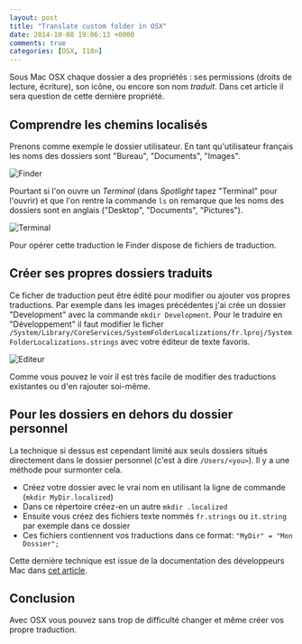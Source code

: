 ```yaml
---
layout: post
title: "Translate custom folder in OSX"
date: 2014-10-08 19:06:13 +0000
comments: true
categories: [OSX, I18n]
---
```


Sous Mac OSX chaque dossier a des propriétés : ses permissions (droits de lecture, écriture), son icône, ou encore son nom *traduit*. Dans cet article il sera question de cette dernière propriété.

## Comprendre les chemins localisés

Prenons comme exemple le dossier utilisateur. En tant qu'utilisateur français les noms des dossiers sont "Bureau", "Documents", "Images".

<img src="{{ root_url }}/images/001-finder-perso.png" alt="Finder" />

Pourtant si l'on ouvre un *Terminal* (dans *Spotlight* tapez "Terminal" pour l'ouvrir) et que l'on rentre la commande `ls` on remarque que les noms des dossiers sont en anglais ("Desktop", "Documents", "Pictures").

<img src="{{ root_url }}/images/001-terminal-perso.png" alt="Terminal" />

Pour opérer cette traduction le Finder dispose de fichiers de traduction.

## Créer ses propres dossiers traduits

Ce ficher de traduction peut être édité pour modifier ou ajouter vos propres traductions. Par exemple dans les images précédentes j'ai crée un dossier "Development" avec la commande `mkdir Development`. Pour le traduire en "Développement" il faut modifier le ficher `/System/Library/CoreServices/SystemFolderLocalizations/fr.lproj/SystemFolderLocalizations.strings` avec votre éditeur de texte favoris.

<img src="{{ root_url }}/images/001-strings.png" alt="Editeur" />

Comme vous pouvez le voir il est très facile de modifier des traductions existantes ou d'en rajouter soi-même.

## Pour les dossiers en dehors du dossier personnel

La technique si dessus est cependant limité aux seuls dossiers situés directement dans le dossier personnel (c'est à dire `/Users/<you>`). Il y a une méthode pour surmonter cela.

  * Créez votre dossier avec le vrai nom en utilisant la ligne de commande (`mkdir MyDir.localized`)
  * Dans ce répertoire créez-en un autre `mkdir .localized`
  * Ensuite vous créez des fichiers texte nommés `fr.strings` ou `it.string` par exemple dans ce dossier
  * Ces fichiers contiennent vos traductions dans ce format: `"MyDir" = "Mon Dossier";`
  
Cette dernière technique est issue de la documentation des développeurs Mac dans [cet article](https://developer.apple.com/library/mac/documentation/MacOSX/Conceptual/BPInternational/Articles/LocalizingPathnames.html).

## Conclusion

Avec OSX vous pouvez sans trop de difficulté changer et même créer vos propre traduction.